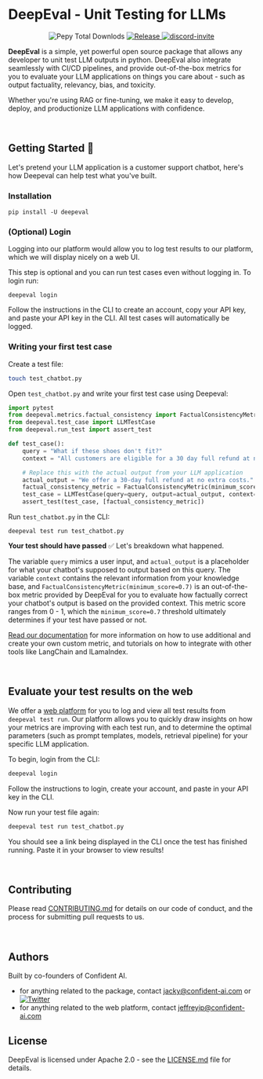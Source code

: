 # DeepEval - Unit Testing for LLMs


<p align="center">
    <a>
        <img alt="Pepy Total Downlods" src="https://img.shields.io/pepy/dt/deepeval">
    </a>
    <a href="https://github.com/vector-ai/vectorhub">
        <img alt="Release" src="https://img.shields.io/github/v/tag/confident-ai/deepeval?label=release">
    </a>
    <a href="https://discord.gg/a3K9c8GRGt">
        <img alt="discord-invite" src="https://dcbadge.vercel.app/api/server/a3K9c8GRGt?style=flat">
    </a>
</p>


**DeepEval** is a simple, yet powerful open source package that allows any developer to unit test LLM outputs in python. DeepEval also integrate seamlessly with CI/CD pipelines, and provide out-of-the-box metrics for you to evaluate your LLM applications on things you care about - such as output factuality, relevancy, bias, and toxicity. 

Whether you're using RAG or fine-tuning, we make it easy to develop, deploy, and productionize LLM applications with confidence.

<br />

## Getting Started 🚀
Let's pretend your LLM application is a customer support chatbot, here's how Deepeval can help test what you've built.

### Installation
```
pip install -U deepeval
```

### (Optional) Login
Logging into our platform would allow you to log test results to our platform, which we will display nicely on a web UI.

This step is optional and you can run test cases even without logging in. To login run:
```
deepeval login
```
Follow the instructions in the CLI to create an account, copy your API key, and paste your API key in the CLI. All test cases will automatically be logged.

### Writing your first test case
Create a test file:
``` bash
touch test_chatbot.py
```

Open `test_chatbot.py` and write your first test case using Deepeval:
``` python
import pytest
from deepeval.metrics.factual_consistency import FactualConsistencyMetric
from deepeval.test_case import LLMTestCase
from deepeval.run_test import assert_test

def test_case():
    query = "What if these shoes don't fit?"
    context = "All customers are eligible for a 30 day full refund at no extra costs."

    # Replace this with the actual output from your LLM application
    actual_output = "We offer a 30-day full refund at no extra costs."
    factual_consistency_metric = FactualConsistencyMetric(minimum_score=0.7)
    test_case = LLMTestCase(query=query, output=actual_output, context=context)
    assert_test(test_case, [factual_consistency_metric])
```
Run `test_chatbot.py` in the CLI:
```
deepeval test run test_chatbot.py
```
**Your test should have passed** ✅ Let's breakdown what happened. 

The variable `query` mimics a user input, and `actual_output` is a placeholder for what your chatbot's supposed to output based on this query. The variable `context` contains the relevant information from your knowledge base, and `FactualConsistencyMetric(minimum_score=0.7)` is an out-of-the-box metric provided by DeepEval for you to evaluate how factually correct your chatbot's output is based on the provided context. This metric score ranges from 0 - 1, which the `minimum_score=0.7` threshold ultimately determines if your test have passed or not.

[Read our documentation](https://docs.confident-ai.com/docs/) for more information on how to use additional and create your own custom metric, and tutorials on how to integrate with other tools like LangChain and lLamaIndex.

<br />

## Evaluate your test results on the web
We offer a [web platform](https://app.confident-ai.com) for you to log and view all test results from `deepeval test run`. Our platform allows you to quickly draw insights on how your metrics are improving with each test run, and to determine the optimal parameters (such as prompt templates, models, retrieval pipeline) for your specific LLM application.

To begin, login from the CLI:
``` bash
deepeval login
```
Follow the instructions to login, create your account, and paste in your API key in the CLI. 

Now run your test file again:
``` bash
deepeval test run test_chatbot.py
```

You should see a link being displayed in the CLI once the test has finished running. Paste it in your browser to view results!

<br />

## Contributing

Please read [CONTRIBUTING.md](https://github.com/confident-ai/deepeval/blob/main/CONTRIBUTING.md) for details on our code of conduct, and the process for submitting pull requests to us.

<br />

## Authors
Built by co-founders of Confident AI. 
- for anything related to the package, contact jacky@confident-ai.com or [![Twitter](https://img.shields.io/twitter/url/https/twitter.com/cloudposse.svg?style=social&label=Stay%20Updated%20On%20X)](https://twitter.com/colabdog)
- for anything related to the web platform, contact jeffreyip@confident-ai.com

## License
DeepEval is licensed under Apache 2.0 - see the [LICENSE.md](https://github.com/confident-ai/deepeval/blob/main/LICENSE.md) file for details.

